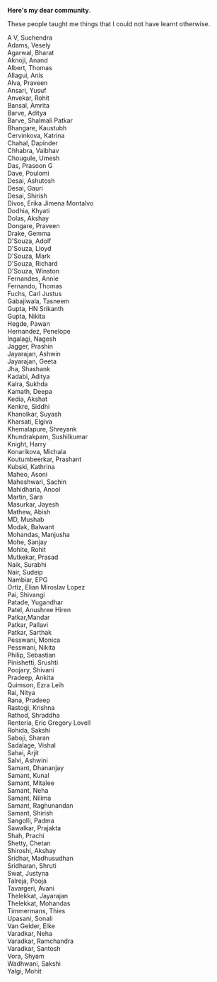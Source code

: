 **Here's my dear community**.

These people taught me things that I could not have learnt otherwise.

A V,&nbsp;Suchendra  
Adams,&nbsp;Vesely  
Agarwal,&nbsp;Bharat  
Aknoji,&nbsp;Anand  
Albert,&nbsp;Thomas  
Allagui,&nbsp;Anis  
Alva,&nbsp;Praveen  
Ansari,&nbsp;Yusuf  
Anvekar,&nbsp;Rohit  
Bansal,&nbsp;Amrita  
Barve,&nbsp;Aditya  
Barve,&nbsp;Shalmali Patkar  
Bhangare,&nbsp;Kaustubh  
Cervinkova,&nbsp;Katrina  
Chahal,&nbsp;Dapinder  
Chhabra,&nbsp;Vaibhav  
Chougule,&nbsp;Umesh  
Das,&nbsp;Prasoon G  
Dave,&nbsp;Poulomi  
Desai,&nbsp;Ashutosh  
Desai,&nbsp;Gauri  
Desai,&nbsp;Shirish  
Divos,&nbsp;Erika Jimena Montalvo  
Dodhia,&nbsp;Khyati  
Dolas,&nbsp;Akshay  
Dongare,&nbsp;Praveen  
Drake,&nbsp;Gemma  
D'Souza,&nbsp;Adolf  
D'Souza,&nbsp;Lloyd  
D'Souza,&nbsp;Mark  
D'Souza,&nbsp;Richard  
D'Souza,&nbsp;Winston  
Fernandes,&nbsp;Annie  
Fernando,&nbsp;Thomas  
Fuchs,&nbsp;Carl Justus  
Gabajiwala,&nbsp;Tasneem  
Gupta,&nbsp;HN Srikanth  
Gupta,&nbsp;Nikita  
Hegde,&nbsp;Pawan  
Hernandez,&nbsp;Penelope  
Ingalagi,&nbsp;Nagesh  
Jagger,&nbsp;Prashin  
Jayarajan,&nbsp;Ashwin  
Jayarajan,&nbsp;Geeta  
Jha,&nbsp;Shashank  
Kadabi,&nbsp;Aditya  
Kalra,&nbsp;Sukhda  
Kamath,&nbsp;Deepa  
Kedia,&nbsp;Akshat  
Kenkre,&nbsp;Siddhi  
Khanolkar,&nbsp;Suyash  
Kharsati,&nbsp;Elgiva  
Khemalapure,&nbsp;Shreyank  
Khundrakpam,&nbsp;Sushilkumar  
Knight,&nbsp;Harry  
Konarikova,&nbsp;Michala  
Koutumbeerkar,&nbsp;Prashant  
Kubski,&nbsp;Kathrina  
Maheo,&nbsp;Asoni  
Maheshwari,&nbsp;Sachin  
Mahidharia,&nbsp;Anool  
Martin,&nbsp;Sara  
Masurkar,&nbsp;Jayesh  
Mathew,&nbsp;Abish  
MD,&nbsp;Mushab  
Modak,&nbsp;Balwant  
Mohandas,&nbsp;Manjusha  
Mohe,&nbsp;Sanjay  
Mohite,&nbsp;Rohit  
Mutkekar,&nbsp;Prasad  
Naik,&nbsp;Surabhi  
Nair,&nbsp;Sudeip  
Nambiar,&nbsp;EPG  
Ortiz,&nbsp;Elian Miroslav Lopez  
Pai,&nbsp;Shivangi  
Patade,&nbsp;Yugandhar  
Patel,&nbsp;Anushree Hiren  
Patkar,Mandar  
Patkar,&nbsp;Pallavi  
Patkar,&nbsp;Sarthak  
Pesswani,&nbsp;Monica  
Pesswani,&nbsp;Nikita  
Philip,&nbsp;Sebastian  
Pinishetti,&nbsp;Srushti  
Poojary,&nbsp;Shivani  
Pradeep,&nbsp;Ankita  
Quimson,&nbsp;Ezra Leih  
Rai,&nbsp;Nitya  
Rana,&nbsp;Pradeep  
Rastogi,&nbsp;Krishna  
Rathod,&nbsp;Shraddha  
Renteria,&nbsp;Eric Gregory Lovell  
Rohida,&nbsp;Sakshi  
Saboji,&nbsp;Sharan  
Sadalage,&nbsp;Vishal  
Sahai,&nbsp;Arjit  
Salvi,&nbsp;Ashwini  
Samant,&nbsp;Dhananjay  
Samant,&nbsp;Kunal  
Samant,&nbsp;Mitalee  
Samant,&nbsp;Neha  
Samant,&nbsp;Nilima  
Samant,&nbsp;Raghunandan  
Samant,&nbsp;Shirish  
Sangolli,&nbsp;Padma  
Sawalkar,&nbsp;Prajakta  
Shah,&nbsp;Prachi  
Shetty,&nbsp;Chetan  
Shiroshi,&nbsp;Akshay  
Sridhar,&nbsp;Madhusudhan  
Sridharan,&nbsp;Shruti  
Swat,&nbsp;Justyna  
Talreja,&nbsp;Pooja  
Tavargeri,&nbsp;Avani  
Thelekkat,&nbsp;Jayarajan  
Thelekkat,&nbsp;Mohandas  
Timmermans,&nbsp;Thies  
Upasani,&nbsp;Sonali  
Van Gelder,&nbsp;Elke  
Varadkar,&nbsp;Neha  
Varadkar,&nbsp;Ramchandra  
Varadkar,&nbsp;Santosh  
Vora,&nbsp;Shyam  
Wadhwani,&nbsp;Sakshi  
Yalgi,&nbsp;Mohit
